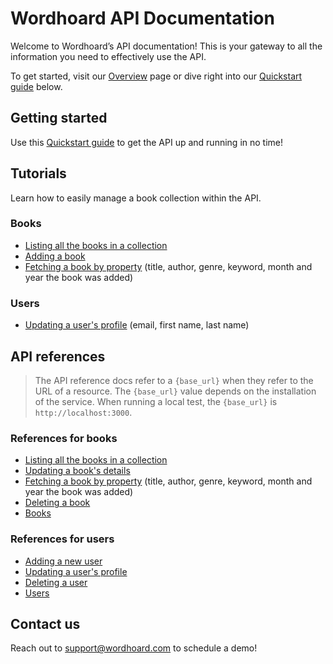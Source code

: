 
# Wordhoard API Documentation

Welcome to Wordhoard’s API documentation! This is your gateway to all the information you need to effectively use the API.

To get started, visit our [Overview](overview.md) page or dive right into our [Quickstart guide](books/tutorials/quickstart-guide.md) below.

## Getting started

Use this [Quickstart guide](books/tutorials/quickstart-guide.md) to get the API up and running in no time!

## Tutorials

Learn how to easily manage a book collection within the API.

### Books

* [Listing all the books in a collection](books/tutorials/listing-all-books.md)
* [Adding a book](books/tutorials/adding-a-book.md)
* [Fetching a book by property](books/tutorials/fetching-a-book-by-property.md) (title, author, genre, keyword, month and year the book was added)

### Users

* [Updating a user's profile](docs/users/tutorials/update-a-user-profile.md) (email, first name, last name)

## API references

> The API reference docs refer to a `{base_url}` when they refer to the URL of a resource. The `{base_url}` value depends on the installation of the service. When running a local test, the `{base_url}` is `http://localhost:3000`.

### References for books

* [Listing all the books in a collection](books/references/list-all-books.md)
* [Updating a book's details](books/references/update-a-book.md)
* [Fetching a book by property](books/references/fetch-a-book-by-property.md) (title, author, genre, keyword, month and year the book was added)
* [Deleting a book](books/references/delete-a-book.md)
* [Books](books/references/book-resource.md)

### References for users

* [Adding a new user](users/references/add-a-new-user.md)
* [Updating a user's profile](users/references/update-a-user-profile.md)
* [Deleting a user](users/references/delete-a-user.md)
* [Users](users/references/user-resource.md)

## Contact us

Reach out to [support@wordhoard.com](mailto:support@wordhoard.com) to schedule a demo!
